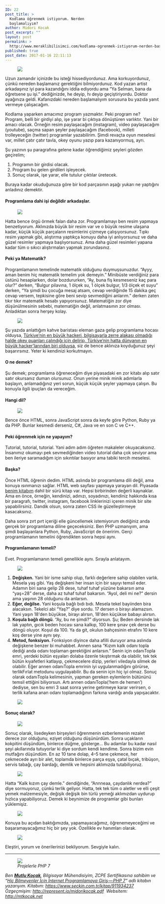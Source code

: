```yaml
---
ID: 22
post_title: >
  Kodlama öğrenmek istiyorum. Nerden
  başlamalıyım?
author: Midori Kocak
post_excerpt: ""
layout: post
permalink: >
  http://www.meraklibilisimci.com/kodlama-ogrenmek-istiyorum-nerden-baslamaliyim/
published: true
post_date: 2017-01-16 22:11:13
---
```

<figure><img src="https://meraklibilisimcihome.files.wordpress.com/2017/01/133fa-1jexoz_gt-pfd_vispbbm_q.jpeg"></figure>
Uzun zamandır içinizde bu isteği hissediyordunuz. Ama korkuyordunuz, çünkü nereden başlamanız gerektiğini bilmiyordunuz. Kod yazan artist arkadaşınız iyi para kazandığını iddia ediyordu ama “Ya Selman, bana da öğretsene şu işi.” dediğinizde, he deyip, hı deyip geçiştiriyordu. Doktor ayağınıza geldi. Kafanızdaki nereden başlamalıyım sorusuna bu yazıda yanıt vermeye çalışacağım.

Kodlama yaparken amacımız program yazmaktır. Peki program ne? Program, belli bir girdiyi alıp, işe yarar bi çıktıya dönüştüren varlıktır. Yani bir amacı olacak. Örneğin resim paylaşacağım (instagram), video paylaşacağım (youtube), saçma sapan şeyler paylaşacağım (facebook), milleti trolleyeceğin (twitter) programlar yazabilirim. Şimdi revaçta oyun meselesi var, millet çatır çatır tavla, okey oyunu yazıp para kazanıyormuş, ayrı.

Şu yazının şu paragrafına gelene kadar öğrendiğimiz şeyleri gözden geçirelim;

<ol>
    <li>Programın bir girdisi olacak.</li>
    <li>Program bu gelen girdileri işleyecek.</li>
    <li>Sonuç olarak, işe yarar, elle tutulur çıktılar üretecek.</li>
</ol>

Buraya kadar okuduğunuza göre bir kod parçasının aşağı yukarı ne yaptığını anladınız demektir.

<h4>Programlama dahi işi değildir arkadaşlar.</h4>

<figure><img src="https://meraklibilisimcihome.files.wordpress.com/2017/01/62005-18y80gxcmq9ppfohzmplxdg.jpeg"></figure>
Hatta bence örgü örmek falan daha zor. Programlamayı ben resim yapmaya benzetiyorum. Aklınızda büyük bir resim var ve o büyük resime ulaşana kadar, küçük küçük parçaların resimlerini çizmeye çalışıyorsunuz. Tıpkı resim yapmak gibi, alıştırma yaptıkça konuyu daha iyi anlıyorsunuz ve daha güzel resimler yapmaya başlıyorsunuz. Ama daha güzel resimleri yapana kadar tüm o sıkıcı alıştırmaları yapmak zorundasınız.

<h4>Peki ya Matematik?</h4>

Programlamanın temelinde matematik olduğunu duymuşsunuzdur. “Ayyy, aman benim hiç matematik temelim yok demeyin.” Minibüste verdiğiniz para üstünü hesaplarken, dolar bozdururken, “Ay, buna fiş kesmeseniz kaç para olur?” derken, “Bulgur pilavına, 1 ölçek su, 1 ölçek bulgur, 1/3 ölçek et suyu” derken, “Ya şimdi bu çocuğa mesaj atsam, cevap verdiğinde 15 dakika geç cevap versem, tepkisine göre beni sevip sevmediğini anlarım.” derken zaten tıkır tıkır matematik hesabı yapıyorsunuz. Matematiğin zor diye düşünülmesinin sebebi, matematiğin değil, anlatmasının zor olması. Anladıktan sonra herşey kolay.
<figure><img src="https://meraklibilisimcihome.files.wordpress.com/2017/01/412cf-1vbk-dijaj6cfjljzwb6b5w.jpeg"></figure>
Şu yazıda anlattığım kahve baristası eleman gaza gelip programlama hocası olduysa, <a href="http://www.hurriyet.com.tr/tavla-oynarken-puanlarimi-caldilar-kurcalarken-hacker-oldum-4520370" target="_blank" rel="noopener noreferrer">Türkiye’nin en büyük hackeri, bilgisayarla zerre alakası olmadığı halde okey puanları çalındığı için delirip, Türkiye’nin hatta dünyanın en büyük hacker’larından biri olduysa</a>, siz de bence aklınıza koyduğunuz şeyi başarırsınız. Yeter ki kendinizi korkutmayın.

<h4>O ne&nbsp;demek?</h4>

Şu demek; programlama öğreneceğim diye piyasadaki en zor kitabı alıp satır satır okursanız duman olursunuz. Onun yerine minik minik adımlarla başlayın, anlamadığınız yeri sorun, küçük küçük şeyler yapmaya çalışın. Bu konuyla ilgili ipuçları da vereceğim.

<h4>Hangi dil?</h4>

<figure><img src="https://meraklibilisimcihome.files.wordpress.com/2017/01/548a4-1cxj0ecs3wcrufwiwxsdu3a.png"></figure>
Bence önce HTML, sonra JavaScript sonra da keyfe göre Python, Ruby ya da PHP. Bunlar kesmedi derseniz, C#, Java ve en son C ve C++.

<h4>Peki öğrenmek için ne&nbsp;yapayım?</h4>

Tutorial, tutorial, tutorial. Yani adım adım öğreten makaleler okuyacaksınız. İnsanımız okumayı pek sevmediğinden video tutorial daha çok seviyor ama ben ileriye saramadığım için sıkıntılar basıyor ama tabiki tercih meselesi.

<h4>Başka?</h4>

Önce HTML öğrenin dedim. HTML aslında bir programlama dili değil, ama konuya ısınmanızı sağlar. HTML web sayfası yapmaya yarayan dil. Piyasada <a href="http://seckin.com.tr/kitap/911934237" target="_blank" rel="noopener noreferrer">benim kitabım</a> dahil bir sürü kitap var. Hepsi birbirinden değerli kaynaklar. Ama en önce, örneğin, kendinizi, adınızı, soyadınızı, kendiniz hakkında kısa bir paragrafı, twitter, instagram, facebook linklerinizi içeren minik bir site yapabilirsiniz. Dandik olsun, sonra zaten CSS ile güzelleştirmeye kasacaksınız.

Daha sonra zırt pırt içeriği elle güncellemek istemiyorum dediğiniz anda gerçek bir programlama diline geçeceksiniz. Ben PHP uzmanıyım, ama şimdi başlayanlara Python, Ruby, JavaScript de öneririm. Gerçi programlamanın temelini öğrendikten sonra hepsi aynı.

<h4>Programlamanın temeli?</h4>

Evet. Programlamanın temeli genellikle aynı. Sırayla anlatayım.
<figure><img src="https://meraklibilisimcihome.files.wordpress.com/2017/01/7988b-1asjp_hsbq_gkyblip7hisw.jpeg"></figure>

<ol>
    <li>
<strong>Değişken.</strong> Yani bir isme sahip olup, farklı değerlere sahip olabilen varlık. Mesela yaş gibi. Yaş değişkeni her insan için bir sayıyı temsil eder. Adamın biri sana gelip 28 dese, tuhaf tuhaf yüzüne bakarsın ama “yaş=28” derse, daha az tuhaf tuhaf bakarsın. “Ayol, deli mi ne?” dersin ama yaşının 28 olduğunu da anlarsın.</li>
    <li>
<strong>Eğer, değilse.</strong> Yani koşula bağlı bıdı bıdı. Mesela tekel bayiinden bira alacaksın. Tekelci abi “Yaş?” diye sordu. 17 dersen o birayı alamazsın. Yani yaşın 18'den büyükse, birayı alırsın, 18'den küçükse babayı alırsın.</li>
    <li>
<strong>Koşula bağlı döngü</strong>. “Ay, bu ne şimdi?” diyorsun. Şu; Beden dersinde lak lak yaptın, gıcık beden hocası sana kalkıp, 100 kere şınav çek derse bu döngü oluyor. Koşul da 100. Ya da git, okulun bahçesinin etrafını 10 kere koş derse yine aynı şey.</li>
    <li>
<strong>Metod, fonksiyon.</strong> Fonksiyon diyince daha afilli duruyor ama aslında değişkene benzer bi muhabbet. Annen sana “Kızım kalk odanı topla dediği anda odanı toplaman gerektiğini anlarsın.” Senin için odanıTopla emri, yerdeki bütün eşyaları dolaba özenle tıkıştırmak da olabilir, tek tek bütün kıyafetleri katlayıp, çekmecelere dizip, yerleri viledayla silmek de olabilir. Eğer annen odanıTopla emrinin iyi uygulanmadığını görürse, terlikFırlat metodunu uygulayabilir. Bu da senin için hiç iyi olmaz. Sonuç olarak odanıTopla kelimesinin, yapman gereken eylemlerin bütününü temsil ettiğini biliyorsun. Artı annen odanıTopla(‘hem de hemen’) dediyse, sen bu emri 3 saat sonra yerine getirmeye karar verirsen, o terlik kafana anan odanı toplamadığının farkına vardığı anda yapışacaktır.</li>
</ol>

<figure><img src="https://meraklibilisimcihome.files.wordpress.com/2017/01/cb8bd-1rioe7t2pgjbdonyh2vbqzw.jpeg"></figure>

<h4>Sonuç olarak?</h4>

<figure><img src="https://meraklibilisimcihome.files.wordpress.com/2017/01/61927-19nfybz-w5i4p87meo8ribq.jpeg"></figure>
Sonuç olarak, lisedeyken birşeyleri öğrenmenin ezberlemenin rezalet derece zor olduğunu, eziyet olduğunu düşünürdüm. Sonra uçakların kokpitini düşündüm, binlerce düğme, gösterge… Bu adamlar bu kadar nasıl şeyi akıllarında tutuyorlar ki diye sordum kendi kendime. Sonra bizim evin mutfağını düşündüm. En az 10 tane dolap, 4–5 tane çekmece, her çekmecede ayrı bir alet, toplamda binlerce parça eşya, çatal bıçak, tribüşon, servis tabağı, çay bardağı, demlik ve hepsini aklımızda tutabiliyoruz.
<figure><img src="https://meraklibilisimcihome.files.wordpress.com/2017/01/6f9c1-1ucvejnp8heb5t56rg6r8qq.jpeg"></figure>
Hatta “Kalk kızım çay demle.” dendiğinde, “Annneaa, çaydanlık nerdea?” diye sormuyoruz, çünkü terlik geliyor. Hatta, tek tek tüm o aletler ve elli çeşit yemek malzemesiyle, değişik değişik bin türlü yemeği aklımızdan uydurup hızlıca yapabiliyoruz. Demek ki beynimize de programlar gibi bunları yüklemişiz.
<figure><img src="https://meraklibilisimcihome.files.wordpress.com/2017/01/08e3f-1tcsnpxfv1sqbxo7dvmn37a.jpeg"></figure>
Konuya bu açıdan baktığımızda, yapamayacağımız, öğrenemeyeceğimi ve başaramayacağımız hiç bir şey yok. Özellikle ev hanımları olarak.
<figure><img src="https://meraklibilisimcihome.files.wordpress.com/2017/01/78cf2-1oi3z71tipzpkfbfdljtxkg.jpeg"></figure>
Eleştiri, yorum ve önerilerinizi bekliyorum. Sevgiyle kalın.

<hr>

<figure class="wp-caption"><img src="https://meraklibilisimcihome.files.wordpress.com/2017/01/7d3cf-14uozfs7kywroi5ep-uyz5g.jpeg">

<figcaption class="wp-caption-text"><em>Projelerle PHP&nbsp;7</em></figcaption>

</figure>
<em>Ben </em><a href="http://mtkocak.net" target="_blank" rel="noopener noreferrer"><strong><em>Mutlu Koçak</em></strong></a><em>, Bilgisayar Mühendisiyim, ZCPE Sertifikasına sahibim ve “</em><a href="https://www.seckin.com.tr/kitap/911934237" target="_blank" rel="noopener noreferrer"><em>Hiç Bilmeyenler İçin İnternet Programlamaya Giriş — PHP 7</em></a><em>” adlı kitabın yazarıyım. Kitabım: </em><a href="https://www.seckin.com.tr/kitap/911934237" target="_blank" rel="noopener noreferrer"><em>https://www.seckin.com.tr/kitap/911934237</em></a><em>
Özgeçmişim: </em><a href="http://represent.io/midorikocak.pdf" target="_blank" rel="noopener noreferrer"><em>http://represent.io/midorikocak.pdf</em></a><em>&nbsp;
Websitem: </em><a href="http://mtkocak.net" target="_blank" rel="noopener noreferrer"><em>http://mtkocak.net</em></a>